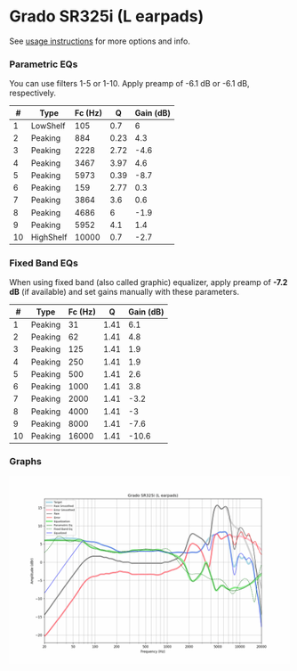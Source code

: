 # Grado SR325i (L earpads)
See [usage instructions](https://github.com/jaakkopasanen/AutoEq#usage) for more options and info.

### Parametric EQs
You can use filters 1-5 or 1-10. Apply preamp of -6.1 dB or -6.1 dB, respectively.

|   # | Type      |   Fc (Hz) |    Q |   Gain (dB) |
|-----|-----------|-----------|------|-------------|
|   1 | LowShelf  |       105 | 0.7  |         6   |
|   2 | Peaking   |       884 | 0.23 |         4.3 |
|   3 | Peaking   |      2228 | 2.72 |        -4.6 |
|   4 | Peaking   |      3467 | 3.97 |         4.6 |
|   5 | Peaking   |      5973 | 0.39 |        -8.7 |
|   6 | Peaking   |       159 | 2.77 |         0.3 |
|   7 | Peaking   |      3864 | 3.6  |         0.6 |
|   8 | Peaking   |      4686 | 6    |        -1.9 |
|   9 | Peaking   |      5952 | 4.1  |         1.4 |
|  10 | HighShelf |     10000 | 0.7  |        -2.7 |

### Fixed Band EQs
When using fixed band (also called graphic) equalizer, apply preamp of **-7.2 dB** (if available) and set gains manually with these parameters.

|   # | Type    |   Fc (Hz) |    Q |   Gain (dB) |
|-----|---------|-----------|------|-------------|
|   1 | Peaking |        31 | 1.41 |         6.1 |
|   2 | Peaking |        62 | 1.41 |         4.8 |
|   3 | Peaking |       125 | 1.41 |         1.9 |
|   4 | Peaking |       250 | 1.41 |         1.9 |
|   5 | Peaking |       500 | 1.41 |         2.6 |
|   6 | Peaking |      1000 | 1.41 |         3.8 |
|   7 | Peaking |      2000 | 1.41 |        -3.2 |
|   8 | Peaking |      4000 | 1.41 |        -3   |
|   9 | Peaking |      8000 | 1.41 |        -7.6 |
|  10 | Peaking |     16000 | 1.41 |       -10.6 |

### Graphs
![](./Grado%20SR325i%20(L%20earpads).png)
